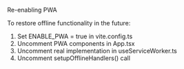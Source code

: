   Re-enabling PWA

  To restore offline functionality in the future:
  1. Set ENABLE_PWA = true in vite.config.ts
  2. Uncomment PWA components in App.tsx
  3. Uncomment real implementation in useServiceWorker.ts
  4. Uncomment setupOfflineHandlers() call
